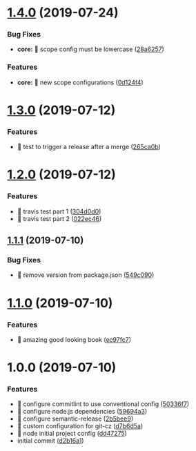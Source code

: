 # [1.4.0](https://github.com/rcmoutinho/automated-release/compare/v1.3.0...v1.4.0) (2019-07-24)


### Bug Fixes

* **core:** 🐛 scope config must be lowercase ([28a6257](https://github.com/rcmoutinho/automated-release/commit/28a6257))


### Features

* **core:** 🎸 new scope configurations ([0d124f4](https://github.com/rcmoutinho/automated-release/commit/0d124f4))

# [1.3.0](https://github.com/rcmoutinho/automated-release/compare/v1.2.0...v1.3.0) (2019-07-12)


### Features

* 🎸 test to trigger a release after a merge ([265ca0b](https://github.com/rcmoutinho/automated-release/commit/265ca0b))

# [1.2.0](https://github.com/rcmoutinho/automated-release/compare/v1.1.1...v1.2.0) (2019-07-12)


### Features

* 🎸 travis test part 1 ([304d0d0](https://github.com/rcmoutinho/automated-release/commit/304d0d0))
* 🎸 travis test part 2 ([022ec46](https://github.com/rcmoutinho/automated-release/commit/022ec46))

## [1.1.1](https://github.com/rcmoutinho/automated-release/compare/v1.1.0...v1.1.1) (2019-07-10)


### Bug Fixes

* 🐛 remove version from package.json ([549c090](https://github.com/rcmoutinho/automated-release/commit/549c090))

# [1.1.0](https://github.com/rcmoutinho/automated-release/compare/v1.0.0...v1.1.0) (2019-07-10)


### Features

* 🎸 amazing good looking book ([ec97fc7](https://github.com/rcmoutinho/automated-release/commit/ec97fc7))

# 1.0.0 (2019-07-10)


### Features

* 🎸 configure commitlint to use conventional config ([50336f7](https://github.com/rcmoutinho/automated-release/commit/50336f7))
* 🎸 configure node.js dependencies ([59694a3](https://github.com/rcmoutinho/automated-release/commit/59694a3))
* 🎸 configure semantic-release ([2b5bee9](https://github.com/rcmoutinho/automated-release/commit/2b5bee9))
* 🎸 custom configuration for git-cz ([d7b6d5a](https://github.com/rcmoutinho/automated-release/commit/d7b6d5a))
* 🎸 node initial project config ([dd47275](https://github.com/rcmoutinho/automated-release/commit/dd47275))
* initial commit ([d2b16a1](https://github.com/rcmoutinho/automated-release/commit/d2b16a1))
